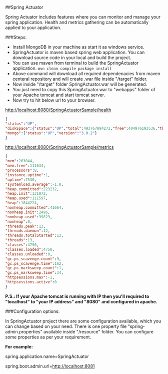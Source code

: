 ##Spring Actuator

Spring Actuator includes features where you can monitor and manage your spring application. Health and metrics gathering can be automatically applied to your application.

###Steps:
- Install MongoDB in your machine as start it as windows service.
- SpringActuator is maven based spring web application. You can download source code in your local and build the project.
- You can use maven from terminal to build the SpringActuator application.
  `mvn clean compile package install`
- Above command will download all required dependenacies from maven centeral repository and will create .war file inside "/target" folder.
- Now inside "/target" folder SpringActuator.war will be generated.
- You just need to copy this SpringActuator.war to "webapps" folder of your Apache tomcat and start tomcat server.
- Now try to hit below url to your browser.

[http://localhost:8080/SpringActuatorSample/health](http://localhost:8080/SpringActuatorSample/health)

```json
{
"status":"UP",
"diskSpace":{"status":"UP","total":493767094272,"free":404976193536,"threshold":10485760},
"mongo":{"status":"UP","version":"3.0.2"}
}
```

[http://localhost:8080/SpringActuatorSample/metrics](http://localhost:8080/SpringActuatorSample/metrics)

```json
{
"mem":263044,
"mem.free":111634,
"processors":8,
"instance.uptime":1,
"uptime":7530,
"systemload.average":-1.0,
"heap.committed":223232,
"heap.init":131072,
"heap.used":111597,
"heap":1844224,
"nonheap.committed":41664,
"nonheap.init":2496,
"nonheap.used":39823,
"nonheap":0,
"threads.peak":13,
"threads.daemon":12,
"threads.totalStarted":13,
"threads":13,
"classes":4750,
"classes.loaded":4750,
"classes.unloaded":0,
"gc.ps_scavenge.count":9,
"gc.ps_scavenge.time":162,
"gc.ps_marksweep.count":1,
"gc.ps_marksweep.time":34,
"httpsessions.max":-1,
"httpsessions.active":0
}
```

	
	
**P.S.: If your Apache tomcat is running with IP then you'll required to "localhost" to "your IP address" and "8080" and configured in apache.**
	
###Configuration options:

In SpringActuator project there are some configuration available, which you can change based on your need. There is one property file "spring-admin.properties" available inside "/resource" folder. You can configure some properties as per your requirement. 

**For example:**

spring.application.name=SpringActuator

spring.boot.admin.url=[http://localhost:8081](http://localhost:8081)
	
	

